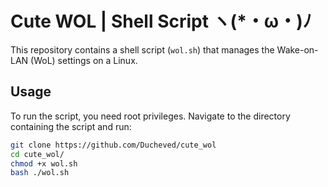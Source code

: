 # Cute WOL | Shell Script ヽ(*・ω・)ﾉ

This repository contains a shell script (`wol.sh`) that manages the Wake-on-LAN (WoL) settings on a Linux.  

## Usage

To run the script, you need root privileges. Navigate to the directory containing the script and run:

```bash
git clone https://github.com/Ducheved/cute_wol
cd cute_wol/
chmod +x wol.sh
bash ./wol.sh